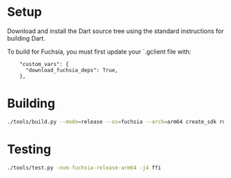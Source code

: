# Setup

Download and install the Dart source tree using the standard instructions for building Dart.

To build for Fuchsia, you must first update your `.gclient file with:
```
    "custom_vars": {
      "download_fuchsia_deps": True,
    },
```

# Building

```bash
./tools/build.py --mode=release --os=fuchsia --arch=arm64 create_sdk runtime
```


# Testing

```bash
./tools/test.py -nvm-fuchsia-release-arm64 -j4 ffi
```

